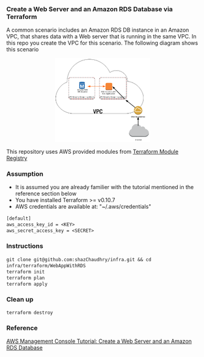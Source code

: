 ### Create a Web Server and an Amazon RDS Database via Terraform

A common scenario includes an Amazon RDS DB instance in an Amazon VPC, that shares data with a Web server that is running in the same VPC. In this repo you create the VPC for this scenario. The following diagram shows this scenario

<p align="center">
  <img src="../pics/con-VPC-sec-grp.png" alt="Amazon RDS DB Instance" style="width: 250px;"/>
</p>

This repository uses AWS provided modules from [Terraform Module Registry](https://registry.terraform.io/)

### Assumption
- It is assumed you are already familier with the tutorial mentioned in the reference section below
- You have installed Terraform >= v0.10.7
- AWS credentials are available at: "~/.aws/credentials"
```
[default]
aws_access_key_id = <KEY>
aws_secret_access_key = <SECRET>
```

### Instructions
```
git clone git@github.com:shazChaudhry/infra.git && cd infra/terraform/WebAppWithRDS
terraform init
terraform plan
terraform apply
```

### Clean up
```
terraform destroy
```

### Reference
[AWS Management Console Tutorial: Create a Web Server and an Amazon RDS Database](http://docs.aws.amazon.com/AmazonRDS/latest/UserGuide/CHAP_Tutorials.html)
